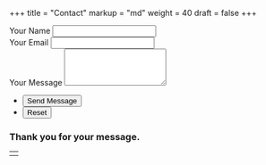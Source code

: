 +++
title = "Contact"
markup = "md"
weight = 40
draft = false
+++

<form id="contactform" method="POST">
	<div class="field half first">
		<label for="name">Your Name</label>
		<input type="text" name="name" id="name" />
	</div>
	<div class="field half">
		<label for="email">Your Email</label>
		<input type="text" name="_replyto" id="email" />
	</div>
	<div class="field">
		<label for="message">Your Message</label>
		<textarea name="message" id="message" rows="4"></textarea>
	</div>
	<ul class="actions">
		<li><input type="submit" value="Send Message" class="special" /></li>
		<li><input type="reset" value="Reset" /></li>
	</ul>
	<input type="hidden" name="_format" value="plain" />
	<input type="hidden" name="_next" value="/layouts/thankyou.html" />
	<input type="hidden" name="_subject" value="New Message from Personal Website!" />
	<input type="text" name="_gotcha" style="display:none" />
	</form>
	<h3>Thank you for your message.</h3>

<script>
    var contactform =  document.getElementById('contactform');
    contactform.setAttribute('action', '//formspree.io/' + 'janchristianbernabe' + '@' + 'gmail' + '.' + 'com');
</script>

<table>
<tr><td class="icons"><a href="/#blog"><i class="far fa-arrow-alt-circle-left fa-lg"></i></a><a href="/#about"><i class="far fa-arrow-alt-circle-right fa-lg"></i></a></td></tr>
</table>
